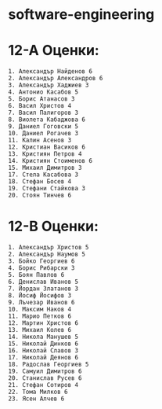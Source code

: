 # software-engineering

# 12-А Оценки:
    1. Александър Найденов 6
    2. Александър Александров 6
    3. Александър Хаджиев 3
    4. Антонио Касабов 5
    5. Борис Атанасов 3
    6. Васил Христов 4
    7. Васил Палигоров 3
    8. Виолета Кабаджова 6
    9. Даниел Гоговски 5
    10. Даниел Рогачев 3
    11. Калин Асенов 3
    12. Кристиан Васиков 6
    13. Кристиян Петров 4
    14. Кристиян Стоименов 6
    15. Михаил Димитров 3
    17. Стела Касабова 3
    18. Стефан Босев 4
    19. Стефани Стайкова 3
    20. Стоян Тинчев 6

# 12-В Оценки:
    1. Александър Христов 5
    2. Александър Наумов 5
    3. Бойко Георгиев 6
    4. Борис Рибарски 3
    5. Боян Павлов 6
    6. Денислав Иванов 5
    7. Йордан Златанов 3
    8. Йосиф Йосифов 3
    9. Лъчезар Иванов 6
    10. Максим Наков 4
    11. Марио Петков 6
    12. Мартин Христов 6
    13. Михаил Колев 6
    14. Никола Манушев 5
    15. Николай Динков 6
    16. Николай Славов 3
    17. Николай Деянов 6
    18. Радослав Георгиев 5
    19. Самуил Димитров 6
    20. Станислав Русев 6
    21. Стефан Сотиров 4
    22. Тома Милков 6
    23. Ясен Aлчев 6
